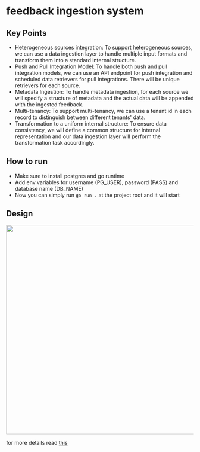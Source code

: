 # feedback ingestion system

## Key Points
- Heterogeneous sources integration: To support heterogeneous sources, we can use a data ingestion layer to handle multiple input formats and transform them into a standard internal structure.
- Push and Pull Integration Model: To handle both push and pull integration models, we can use an API endpoint for push integration and scheduled data retrievers for pull integrations. There will be unique retrievers for each source.
- Metadata Ingestion: To handle metadata ingestion, for each source we will specify a structure of metadata and the actual data will be appended with the ingested feedback.
- Multi-tenancy: To support multi-tenancy, we can use a tenant id in each record to distinguish between different tenants' data.
- Transformation to a uniform internal structure: To ensure data consistency, we will define a common structure for internal representation and our data ingestion layer will perform the transformation task accordingly.

## How to run
- Make sure to install postgres and go runtime 
- Add env variables for username (PG_USER), password (PASS) and database name (DB_NAME)
- Now you can simply run `go run .` at the project root and it will start

## Design
<img width="560px" src="https://user-images.githubusercontent.com/31564734/216831898-52a24f01-31e2-47a9-ab01-975c7316bdee.png"/>

for more details read <a href="https://github.com/ashis0013/feedback-ingestion/files/10611556/Design.Document.1.pdf">this</a>
